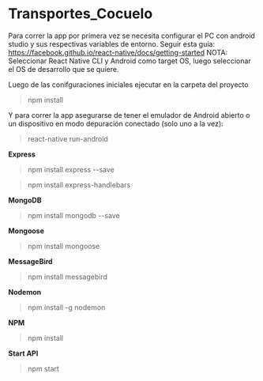 # Transportes_Cocuelo
Para correr la app por primera vez se necesita configurar el PC con android studio y sus respectivas variables de entorno.
Seguir esta guía: https://facebook.github.io/react-native/docs/getting-started
NOTA: Seleccionar React Native CLI y Android como target OS, luego seleccionar el OS de desarrollo que se quiere.

Luego de las conifguraciones iniciales ejecutar en la carpeta del proyecto

  >npm install

Y para correr la app asegurarse de tener el emulador de Android abierto o un dispositivo en modo depuración conectado (solo uno a la vez):
 
  >react-native run-android
  
**Express**

>npm install express --save

>npm install express-handlebars

**MongoDB**

>npm install mongodb --save

**Mongoose**

>npm install mongoose

**MessageBird**

>npm install messagebird

**Nodemon**

>npm install -g nodemon

**NPM**

>npm install

**Start API**

>npm start

